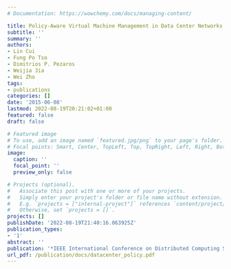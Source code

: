 ```yaml
---
# Documentation: https://wowchemy.com/docs/managing-content/

title: Policy-Aware Virtual Machine Management in Data Center Networks
subtitle: ''
summary: ''
authors:
- Lin Cui
- Fung Po Tso
- Dimitrios P. Pezaros
- Weijia Jia
- Wei Zho
tags:
- publications
categories: []
date: '2015-06-08'
lastmod: 2022-08-19T20:21:02+01:00
featured: false
draft: false

# Featured image
# To use, add an image named `featured.jpg/png` to your page's folder.
# Focal points: Smart, Center, TopLeft, Top, TopRight, Left, Right, BottomLeft, Bottom, BottomRight.
image:
  caption: ''
  focal_point: ''
  preview_only: false

# Projects (optional).
#   Associate this post with one or more of your projects.
#   Simply enter your project's folder or file name without extension.
#   E.g. `projects = ["internal-project"]` references `content/project/deep-learning/index.md`.
#   Otherwise, set `projects = []`.
projects: []
publishDate: '2022-08-19T21:40:16.063925Z'
publication_types:
- '1'
abstract: ''
publication: '*IEEE International Conference on Distributed Computing Systems (ICDCS)*'
url_pdf: /publication/docs/datacenter_policy.pdf
---
```

